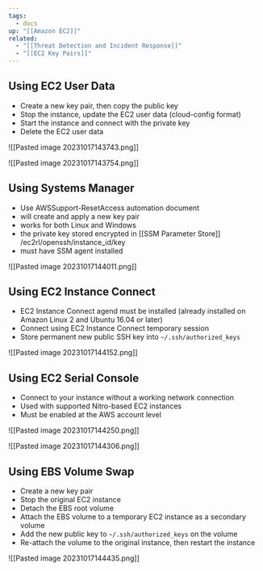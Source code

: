 ```yaml
---
tags:
  - docs
up: "[[Amazon EC2]]"
related:
  - "[[Threat Detection and Incident Response]]"
  - "[[EC2 Key Pairs]]"
---
```

## Using EC2 User Data


- Create a new key pair, then copy the public key
- Stop the instance, update the EC2 user data (cloud-config format)
- Start the instance and connect with the private key
- Delete the EC2 user data

![[Pasted image 20231017143743.png]]

![[Pasted image 20231017143754.png]]

## Using Systems Manager

- Use AWSSupport-ResetAccess automation document
- will create and apply a new key pair
- works for both Linux and Windows
- the private key stored encrypted in [[SSM Parameter Store]] /ec2rl/openssh/instance_id/key
- must have SSM agent installed

![[Pasted image 20231017144011.png]]

## Using EC2 Instance Connect

- EC2 Instance Connect agend must be installed (already installed on Amazon Linux 2 and Ubuntu 16.04 or later)
- Connect using EC2 Instance Connect temporary session
- Store permanent new public SSH key into `~/.ssh/authorized_keys`

![[Pasted image 20231017144152.png]]

## Using EC2 Serial Console

- Connect to your instance without a working network connection
- Used with supported Nitro-based EC2 instances
- Must be enabled at the AWS account level

![[Pasted image 20231017144250.png]]

![[Pasted image 20231017144306.png]]

## Using EBS Volume Swap

- Create a new key pair
- Stop the original EC2 instance
- Detach the EBS root volume
- Attach the EBS volume to a temporary EC2 instance as a secondary volume
- Add the new public key to `~/.ssh/authorized_keys` on the volume
- Re-attach the volume to the original instance, then restart the instance

![[Pasted image 20231017144435.png]]